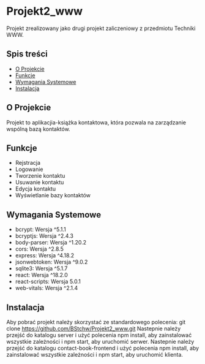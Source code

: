 # Projekt2_www

Projekt zrealizowany jako drugi projekt zaliczeniowy z przedmiotu Techniki WWW.

## Spis treści

- [O Projekcie](#o-projekcie)
- [Funkcje](#funkcje)
- [Wymagania Systemowe](#wymagania-systemowe)
- [Instalacja](#instalacja)

## O Projekcie

Projekt to aplikacjia-książka kontaktowa, która pozwala na zarządzanie wspólną bazą kontaktów.

## Funkcje

- Rejstracja
- Logowanie
- Tworzenie kontaktu
- Usuwanie kontaktu
- Edycja kontaktu
- Wyświetlanie bazy kontaktów

## Wymagania Systemowe

- bcrypt: Wersja ^5.1.1
- bcryptjs: Wersja ^2.4.3
- body-parser: Wersja ^1.20.2
- cors: Wersja ^2.8.5
- express: Wersja ^4.18.2
- jsonwebtoken: Wersja ^9.0.2
- sqlite3: Wersja ^5.1.7
- react: Wersja ^18.2.0
- react-scripts: Wersja 5.0.1
- web-vitals: Wersja ^2.1.4

## Instalacja

Aby pobrać projekt należy skorzystać ze standardowego polecenia: git clone https://github.com/BStchw/Projekt2_www.git
Nastepnie należy przejść do katalogu server i użyć polecenia npm install, aby zainstalować wszystkie zależności i npm start, aby uruchomić serwer.
Nastepnie należy przejść do katalogu contact-book-frontend i użyć polecenia npm install, aby zainstalować wszystkie zależności i npm start, aby uruchomić klienta. 

